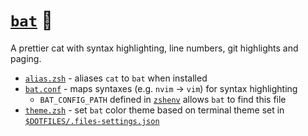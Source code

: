 # [`bat`](https://github.com/sharkdp/bat) 🦇

A prettier cat with syntax highlighting, line numbers, git highlights and paging.

- [`alias.zsh`](./alias.zsh) - aliases `cat` to `bat` when installed
- [`bat.conf`](./bat.conf) - maps syntaxes (e.g. `nvim` -> `vim`) for syntax highlighting
  - `BAT_CONFIG_PATH` defined in [`zshenv`](../../zsh/zshenv) allows `bat` to find this file
- [`theme.zsh`](./theme.zsh) - set `bat` color theme based on terminal theme set in [`$DOTFILES/.files-settings.json`](../../.files-settings.json)
